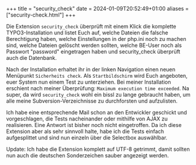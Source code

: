 +++
title = "security_check"
date = 2024-01-09T20:52:49+01:00
aliases = ["security-check.html"]
+++

Die Extension `security_check` überprüft mit einem Klick die komplette TYPO3-Installation und listet Euch auf, welche Dateien die falsche Berechtigung haben, welche Einstellungen in der php.ini noch zu machen sind, welche Dateien gelöscht werden sollten, welche BE-User noch als Passwort "password" eingetragen haben und security_check überprüft auch die Datenbank.

Nach der Installation erhaltet ihr in der linken Navigation einen neuen Menüpunkt `Sicherheits check`. Als `Startbildschirm` wird Euch angeboten, euer System nun einem Test zu unterziehen. Bei meiner Installation erschient nach meiner Überprüfung: `Maximum execution time exceeded`. Na super, da wird `security_check` wohl ein bissl zu lange gebraucht haben, um alle meine Subversion-Verzeichnisse zu durchforsten und aufzulisten.

Ich habe eine entsprechende Mail schon an den Entwickler geschickt und vorgeschlagen, die Tests nacheinander oder mithilfe von AJAX zu realisieren. Eine Antwort ist bisher noch nicht eingetroffen. Da ich diese Extension aber als sehr sinnvoll halte, habe ich die Tests einfach aufgesplittet und sind nun einzeln über die Selectbox auswählbar.

Update: Ich habe die Extension komplett auf UTF-8 getrimmt, damit sollten nun auch die deutschen Sonderzeichen sauber angezeigt werden.
